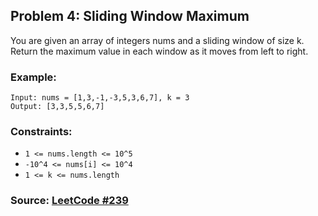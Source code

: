 ## Problem 4: Sliding Window Maximum
You are given an array of integers nums and a sliding window of size k. Return the maximum value in each window as it moves from left to right.

### Example:
```
Input: nums = [1,3,-1,-3,5,3,6,7], k = 3
Output: [3,3,5,5,6,7]
```

### Constraints:
- `1 <= nums.length <= 10^5`
- `-10^4 <= nums[i] <= 10^4`
- `1 <= k <= nums.length`

### Source: [LeetCode #239](https://leetcode.com/problems/sliding-window-maximum/)
